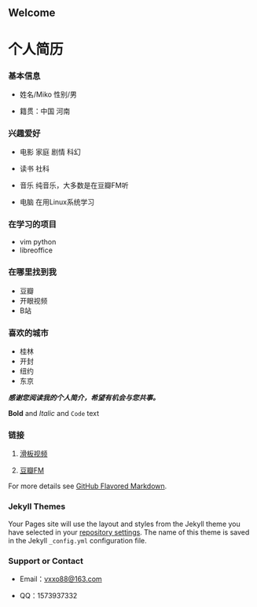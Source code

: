 ## Welcome


# 个人简历

### 基本信息

- 姓名/Miko 性别/男 

- 籍贯：中国 河南



### 兴趣爱好

- 电影 家庭 剧情 科幻

- 读书 社科

- 音乐 纯音乐，大多数是在豆瓣FM听

- 电脑 在用Linux系统学习

### 在学习的项目

- vim python
- libreoffice

### 在哪里找到我

- 豆瓣
- 开眼视频
- B站

### 喜欢的城市

- 桂林
- 开封
- 纽约
- 东京


 **_感谢您阅读我的个人简介，希望有机会与您共事。_**
 

**Bold** and _Italic_ and `Code` text

### 链接
1. [滑板视频](https://www.eyepetizer.net/detail.html?utm_source=wechat-moments&vid=3036&resourceType=video&deviceModel=iPhone&utm_medium=share&vn=6.2.0&uid=302796229&utm_campaign=routine&udid=b0164ae2c5d29a21829e009d1105e6fa098ccc9a&vc=6802)

2. [豆瓣FM](https://douban.fm/song/2181378g86f9) 


For more details see [GitHub Flavored Markdown](https://guides.github.com/features/mastering-markdown/).

### Jekyll Themes

Your Pages site will use the layout and styles from the Jekyll theme you have selected in your [repository settings](https://github.com/miko486/miko486.github.io/settings). The name of this theme is saved in the Jekyll `_config.yml` configuration file.

### Support or Contact

- Email：vxxo88@163.com

- QQ：1573937332 
